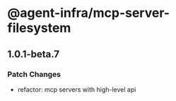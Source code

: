 # @agent-infra/mcp-server-filesystem

## 1.0.1-beta.7

### Patch Changes

- refactor: mcp servers with high-level api
